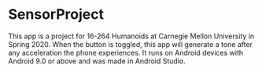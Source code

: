 # SensorProject
This app is a project for 16-264 Humanoids at Carnegie Mellon University in Spring 2020.
When the button is toggled, this app will generate a tone after any acceleration the phone experiences.
It runs on Android devices with Android 9.0 or above and was made in Android Studio.
